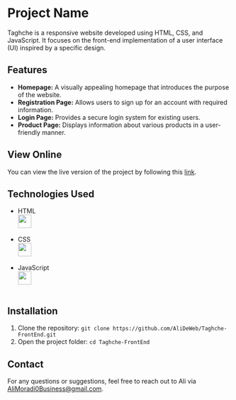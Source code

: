 # Project Name

Taghche is a responsive website developed using HTML, CSS, and JavaScript. It focuses on the front-end implementation of a user interface (UI) inspired by a specific design.

## Features

- **Homepage:** A visually appealing homepage that introduces the purpose of the website.
- **Registration Page:** Allows users to sign up for an account with required information.
- **Login Page:** Provides a secure login system for existing users.
- **Product Page:** Displays information about various products in a user-friendly manner.

## View Online

You can view the live version of the project by following this [link](https://alideweb.github.io/Taghche-FrontEnd/).


## Technologies Used

- HTML
  <img style="display: block;" src="https://user-images.githubusercontent.com/25181517/192158954-f88b5814-d510-4564-b285-dff7d6400dad.png" width="30" >
  <br>
- CSS
  <img style="display: block;" src="https://user-images.githubusercontent.com/25181517/183898674-75a4a1b1-f960-4ea9-abcb-637170a00a75.png" width="30" >
  <br>
- JavaScript
  <img style="display: block;" src="https://user-images.githubusercontent.com/25181517/117447155-6a868a00-af3d-11eb-9cfe-245df15c9f3f.png" width="30" >
  <br>

## Installation

1. Clone the repository: `git clone https://github.com/AliDeWeb/Taghche-FrontEnd.git`
2. Open the project folder: `cd Taghche-FrontEnd`

## Contact

For any questions or suggestions, feel free to reach out to Ali via AliMoradi0Business@gmail.com.
